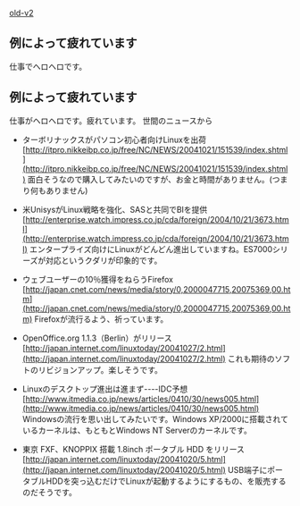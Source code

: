 [old-v2](ig041101-orig.html)

## 例によって疲れています

仕事でヘロヘロです。

## 例によって疲れています

仕事がヘロヘロです。疲れています。
世間のニュースから
* ターボリナックスがパソコン初心者向けLinuxを出荷
  [http://itpro.nikkeibp.co.jp/free/NC/NEWS/20041021/151539/index.shtml](http://itpro.nikkeibp.co.jp/free/NC/NEWS/20041021/151539/index.shtml)
  面白そうなので購入してみたいのですが、お金と時間がありません。(つまり何もありません)
  
* 米UnisysがLinux戦略を強化、SASと共同でBIを提供
  [http://enterprise.watch.impress.co.jp/cda/foreign/2004/10/21/3673.html](http://enterprise.watch.impress.co.jp/cda/foreign/2004/10/21/3673.html)
  エンタープライズ向けにLinuxがどんどん進出していますね。ES7000シリーズが対応というクダリが印象的です。
  
* ウェブユーザーの10％獲得をねらうFirefox
  [http://japan.cnet.com/news/media/story/0,2000047715,20075369,00.htm](http://japan.cnet.com/news/media/story/0,2000047715,20075369,00.htm)
  Firefoxが流行るよう、祈っています。
  
* OpenOffice.org 1.1.3（Berlin）がリリース
  [http://japan.internet.com/linuxtoday/20041027/2.html](http://japan.internet.com/linuxtoday/20041027/2.html)
  これも期待のソフトのリビジョンアップ。楽しそうです。
  
* Linuxのデスクトップ進出は進まず----IDC予想
  [http://www.itmedia.co.jp/news/articles/0410/30/news005.html](http://www.itmedia.co.jp/news/articles/0410/30/news005.html)
  Windowsの流行を思い出してみたいです。Windows XP/2000に搭載されているカーネルは、もともとWindows NT Serverのカーネルです。
  
* 東京 FXF、KNOPPIX 搭載 1.8inch ポータブル HDD をリリース
  [http://japan.internet.com/linuxtoday/20041020/5.html](http://japan.internet.com/linuxtoday/20041020/5.html)
  USB端子にポータブルHDDを突っ込むだけでLinuxが起動するようにするもの、を販売するのだそうです。
